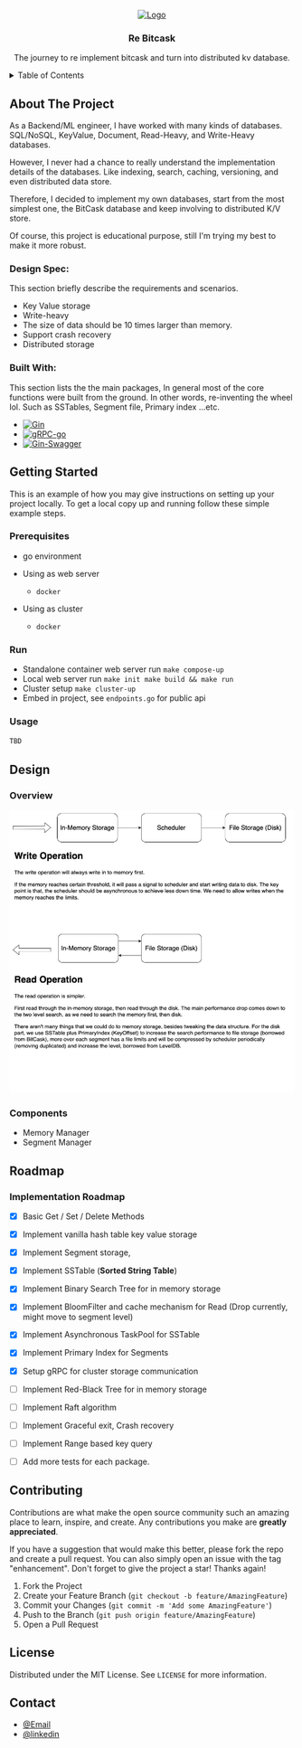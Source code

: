 <!-- PROJECT LOGO -->
<br />
<div align="center">
  <a href="https://github.com/othneildrew/Best-README-Template">
    <img src="images/logo.png" alt="Logo" width="80" height="80">
  </a>

  <h3 align="center">Re Bitcask</h3>

  <p align="center">
    The journey to re implement bitcask and turn into distributed kv database.
  </p>
</div>



<!-- TABLE OF CONTENTS -->
<details>
  <summary>Table of Contents</summary>
  <ol>
    <li>
      <a href="#about-the-project">About The Project</a>
      <ul>
        <li><a href="#built-with">Built With</a></li>
      </ul>
    </li>
    <li>
      <a href="#getting-started">Getting Started</a>
      <ul>
        <li><a href="#prerequisites">Prerequisites</a></li>
        <li><a href="#installation">Installation</a></li>
        <li><a href="#run">Run</a></li>
        <li><a href="#usage">Usage</a></li>
      </ul>
    </li>
    <li><a href="#design">Design Overview</a></li>
      <ul>
        <li><a href="#overview">Overview</a></li>
        <li><a href="#components">Components</a></li>
      </ul>
    <li><a href="#roadmap">Roadmap</a></li>
    <li><a href="#contributing">Contributing</a></li>
    <li><a href="#license">License</a></li>
    <li><a href="#contact">Contact</a></li>
  </ol>
</details>



<!-- ABOUT THE PROJECT -->
## About The Project

As a Backend/ML engineer, I have worked with many kinds of databases. SQL/NoSQL, KeyValue, Document, Read-Heavy, and Write-Heavy databases. 

However, I never had a chance to really understand the implementation details of the databases. Like indexing, search, caching, versioning, and even distributed data store. 

Therefore, I decided to implement my own databases, start from the most simplest one, the BitCask database and keep involving to distributed K/V store.

Of course, this project is educational purpose, still I'm trying my best to make it more robust.

### Design Spec:
This section briefly describe the requirements and scenarios.
* Key Value storage
* Write-heavy
* The size of data should be 10 times larger than memory.
* Support crash recovery
* Distributed storage


### Built With:
This section lists the the main packages, In general most of the core functions were built from the ground.
In other words, re-inventing the wheel lol.  Such as SSTables, Segment file, Primary index ...etc.

* [![Gin][gin-gonic]][gin-url]
* [![gRPC-go][gRPC]][gRPC-url]
* [![Gin-Swagger][swagger]][swagger-url]



<!-- GETTING STARTED -->
## Getting Started

This is an example of how you may give instructions on setting up your project locally.
To get a local copy up and running follow these simple example steps.

### Prerequisites
- go environment

- Using as web server
  - `docker`

- Using as cluster
  - `docker`

### Run
- Standalone container web server run `make compose-up`
- Local web server run `make init make build && make run`
- Cluster setup `make cluster-up`
- Embed in project, see `endpoints.go` for public api


<!-- USAGE EXAMPLES -->
### Usage
```go
TBD
```


<!-- Design -->
## Design
### Overview
  ![alt text](./images/Database%20Overview.png)
### Components
  - Memory Manager
  - Segment Manager



<!-- ROADMAP -->
## Roadmap

### Implementation Roadmap
- [x]  Basic Get / Set / Delete Methods 
- [x]  Implement vanilla hash table key value storage
- [x]  Implement Segment storage,
- [x]  Implement SSTable (**Sorted String Table**)
- [x]  Implement Binary Search Tree for in memory storage
- [x]  Implement BloomFilter and cache mechanism for Read (Drop currently, might move to segment level)
- [x]  Implement Asynchronous TaskPool for SSTable
- [x]  Implement Primary Index for Segments
- [x]  Setup gRPC for cluster storage communication
- [ ]  Implement Red-Black Tree for in memory storage
- [ ]  Implement Raft algorithm
- [ ]  Implement Graceful exit, Crash recovery
- [ ]  Implement Range based key query
- [ ]  Add more tests for each package.


<!-- CONTRIBUTING -->
## Contributing

Contributions are what make the open source community such an amazing place to learn, inspire, and create. Any contributions you make are **greatly appreciated**.

If you have a suggestion that would make this better, please fork the repo and create a pull request. You can also simply open an issue with the tag "enhancement".
Don't forget to give the project a star! Thanks again!

1. Fork the Project
2. Create your Feature Branch (`git checkout -b feature/AmazingFeature`)
3. Commit your Changes (`git commit -m 'Add some AmazingFeature'`)
4. Push to the Branch (`git push origin feature/AmazingFeature`)
5. Open a Pull Request



<!-- LICENSE -->
## License

Distributed under the MIT License. See `LICENSE` for more information.



<!-- CONTACT -->
## Contact
- [@Email](lochuhsin@gmail.com)
- [@linkedin](https://www.linkedin.com/in/lochuhsin/)




<!-- MARKDOWN LINKS & IMAGES -->
<!-- https://www.markdownguide.org/basic-syntax/#reference-style-links -->
[license-shield]: https://img.shields.io/github/license/othneildrew/Best-README-Template.svg?style=for-the-badge
[license-url]: https://github.com/othneildrew/Best-README-Template/blob/master/LICENSE.txt
[linkedin-shield]: https://img.shields.io/badge/-LinkedIn-black.svg?style=for-the-badge&logo=linkedin&colorB=555
[linkedin-url]: https://linkedin.com/in/othneildrew
[gin-gonic]:https://img.shields.io/badge/gin-gonic?style=for-the-badge&logo=gin&logoColor=trasnparent&labelColor=black&color=black
[gin-url]: https://github.com/gin-gonic/gin?tab=readme-ov-file
[gRPC]: https://img.shields.io/badge/grpc-go?style=for-the-badge&logo=grpc-go&logoColor=trasnparent&labelColor=black&color=black
[gRPC-url]:https://github.com/grpc/grpc-go
[React.js]: https://img.shields.io/badge/React-20232A?style=for-the-badge&logo=react&logoColor=61DAFB
[swagger]: https://img.shields.io/badge/gin-swagger?style=for-the-badge&logo=swagger&logoColor=trasnparent&labelColor=black&color=black
[swagger-url]:https://github.com/swaggo/gin-swagger
